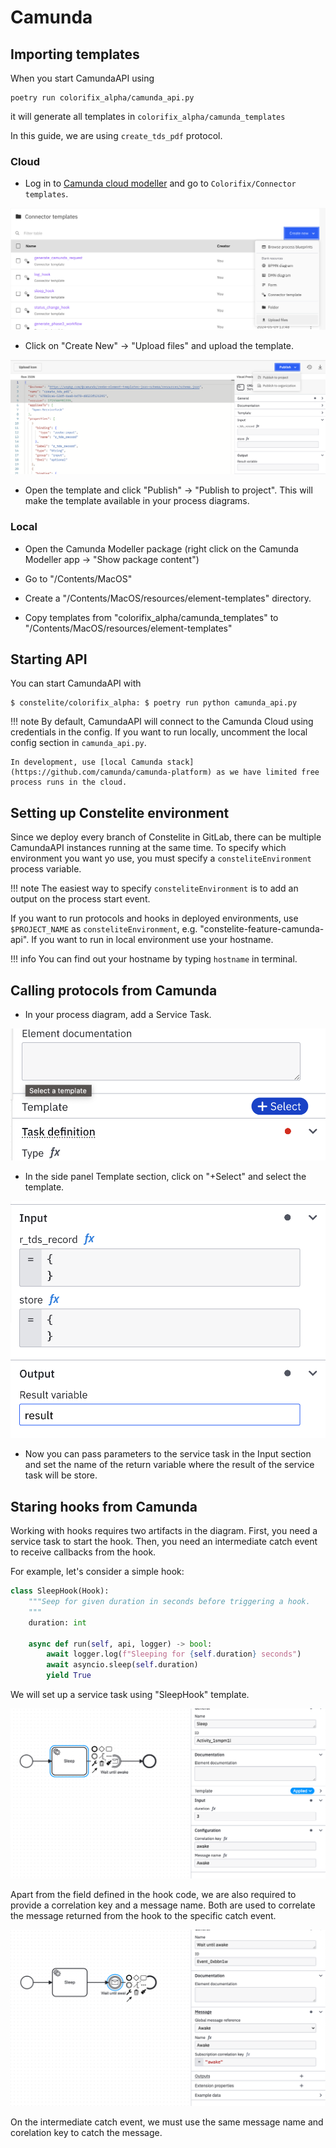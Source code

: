 # Camunda

## Importing templates

When you start CamundaAPI using

```
poetry run colorifix_alpha/camunda_api.py
```

it will generate all templates in `colorifix_alpha/camunda_templates`

In this guide, we are using `create_tds_pdf` protocol.

### Cloud

* Log in to [Camunda cloud modeller](https://modeler.cloud.camunda.io/) and go to `Colorifix/Connector templates`.

![upload_template](../../img/camunda/upload_template.png)

* Click on "Create New" -> "Upload files" and upload the template.

![publish_template](../../img/camunda/publish_template.png)

* Open the template and click "Publish" -> "Publish to project". This will make the template available in your process diagrams.


### Local

* Open the Camunda Modeller package (right click on the Camunda Modeller app -> "Show package content")

* Go to "/Contents/MacOS"

* Create a "/Contents/MacOS/resources/element-templates" directory.

* Copy templates from "colorifix_alpha/camunda_templates" to "/Contents/MacOS/resources/element-templates"

## Starting API

You can start CamundaAPI with

```console
$ constelite/colorifix_alpha: $ poetry run python camunda_api.py 
```

!!! note
    By default, CamundaAPI will connect to the Camunda Cloud using credentials in the config. If you want to run locally, uncomment the local config section in `camunda_api.py`.

    In development, use [local Camunda stack](https://github.com/camunda/camunda-platform) as we have limited free process runs in the cloud.  

## Setting up Constelite environment


Since we deploy every branch of Constelite in GitLab, there can be multiple CamundaAPI instances running at the same time. To specify which environment you want yo use, you must specify a `consteliteEnvironment` process variable.

!!! note
    The easiest way to specify `consteliteEnvironment` is to add an output on the process start event.

If you want to run protocols and hooks in deployed environments, use `$PROJECT_NAME` as `consteliteEnvironment`, e.g. "constelite-feature-camunda-api". If you want to run in local environment use your hostname.

!!! info
    You can find out your hostname by typing `hostname` in terminal.


## Calling protocols from Camunda 

* In your process diagram, add a Service Task.

![select_template](../../img/camunda/select_template.png)

* In the side panel Template section, click on "+Select" and select the template.

![set_io](../../img/camunda/set_io.png)

* Now you can pass parameters to the service task in the Input section and set the name of the return variable where the result of the service task will be store.

## Staring hooks from Camunda

Working with hooks requires two artifacts in the diagram. First, you need a service task to start the hook. Then, you need an intermediate catch event to receive callbacks from the hook.

For example, let's consider a simple hook:

```python
class SleepHook(Hook):
    """Seep for given duration in seconds before triggering a hook.
    """
    duration: int

    async def run(self, api, logger) -> bool:
        await logger.log(f"Sleeping for {self.duration} seconds")
        await asyncio.sleep(self.duration)
        yield True
```

We will set up a service task using "SleepHook" template.

![seep_hook_service_task](../../img/camunda/sleep_hook_service_task.png)

Apart from the field defined in the hook code, we are also required to provide a correlation key and a message name. Both are used to correlate the message returned from the hook to the specific catch event.

![sleep_hook_message_catch](../../img/camunda/sleep_hook_message_catch.png)

On the intermediate catch event, we must use the same message name and corelation key to catch the message.